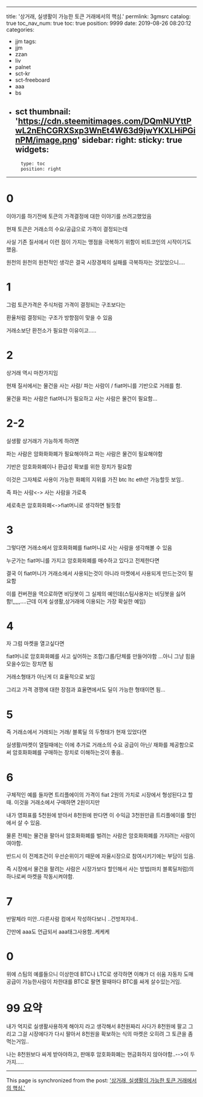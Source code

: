 
---
title: '상거래, 실생활이 가능한 토큰 거래에서의 핵심.'
permlink: 3gmsrc
catalog: true
toc_nav_num: true
toc: true
position: 9999
date: 2019-08-26 08:20:12
categories:
- jjm
tags:
- jjm
- zzan
- liv
- palnet
- sct-kr
- sct-freeboard
- aaa
- bs
- sct
thumbnail: 'https://cdn.steemitimages.com/DQmNUYttPwL2nEhCGRXSxp3WnEt4W63d9jwYKXLHiPGinPM/image.png'
sidebar:
    right:
        sticky: true
widgets:
    -
        type: toc
        position: right
---


# 0
이야기를 하기전에 토큰의 가격결정에 대한 이야기를 쓰려고했었음

현재 토큰은 거래소의 수요/공급으로 가격이 결정되는데

사실 기존 질서에서 이런 점이 가지는 맹점을 극복하기 위함이 비트코인의 시작이기도 했음.

원천의 원천의 원천적인 생각은 결국 시장경제의 실패를 극복하자는 것있었으니....

# 1
그럼 토큰가격은 주식처럼 가격이 결정되는 구조보다는

환율처럼 결정되는 구조가 방향점이 맞을 수 있음

거래소보단 환전소가 필요한 이유이고.....

# 2

상거래 역시 마찬가지임

현재 질서에서는 물건을 사는 사람/ 파는 사람이 / fiat머니를 기반으로 거래를 함.

물건을 파는 사람은 fiat머니가 필요하고 사는 사람은 물건이 필요함...

# 2-2
실생활 상거래가 가능하게 하려면

파는 사람은 암화화화폐가 필요해야하고 파는 사람은 물건이 필요해야함

기반은 암호화화폐이나 환급성 확보를 위한 장치가 필요함

이것은 그자체로 사용이 가능한 화폐의 지위를 가진 btc ltc eth만 가능할듯 보임..

즉 파는 사람<-> 사는 사람을 가로축

세로축은 암호화화폐<->fiat머니로 생각하면 될듯함

# 3
그렇다면 거래소에서 암호화화폐를 fiat머니로 사는 사람을 생각해볼 수 있음

누군가는 fiat머니를 가지고 암호화화폐를 매수하고 있다고 전제한다면

결국 이 fiat머니가 거래소에서 사용되는것이 아니라 마켓에서 사용되게 만드는것이 필요함

이를 컨버젼을 역으로하면 비딩봇이 그 실제의 예인데(스팀사용자는 비딩봇을 싫어함!,,,,,....근데 이게 실생활,상거래에 이용되는 가장 확실한 예임)


# 4
자 그럼 마켓을 열고싶다면

fiat머니로 암호화화폐를 사고 싶어하는 조합/그룹/단체를 만들어야함 ...아니 그냥 힘을 모을수있는 장치면 됨

거래소형태가 아닌게 더 효율적으로 보임

그리고 가격 경쟁에 대한 장점과 효율면에서도 딜이 가능한 형태이면 됨...

# 5

즉 거래소에서 거래되는 거래/ 블록딜 의 두형태가 현재 있었다면

실생활/마켓이 열릴때에는 이에 추가로 거래소의 수요 공급이 아닌/ 재화를 제공함으로써 암호화화폐를 구매하는 장치로 이해하는것이 좋음..

# 6

구체적인 예를 들자면 트리플에이의 가격이 fiat 2원의 가치로 시장에서 형성된다고 할때.
이것을 거래소에서 구매하면 2원이지만

내가 영화표를 5천원에 받아서 8천원에 판다면 이 수익금 3천원만큼 트리플에이를 할인에서 살 수 있음.

물론 전제는 물건을 팔아서 암호화화폐를 벌려는 사람은 암호화화폐를 가지려는 사람이여야함.

반드시 이 전제조건이 우선순위이기 때문에 자율시장으로 참여시키기에는 부담이 있음.

즉 시장에서 물건을 팔려는 사람은 시장가보다 할인해서 사는 방법(마치 블록딜처럼)의 하나로써 마켓을 작동시켜야함.

# 7

반말체라 미안..다른사람 컴에서 작성하다보니 ..건방져지네..

간만에 aaa도 언급되서 aaa태그사용함..케케케

# 0
위에 스팀의 예를들으니 이상한데
BTC나 LTC로 생각하면 이해가 더 쉬움
자동차 도매공급이 가능한사람이 차한대를 BTC로 팔면  팔때마다 BTC를 싸게 살수있는거임.


# 99 요약

내가 억지로 실생활사용하게 해야지 라고 생각해서 8천원짜리 사다가 8천원에 팔고 그리고 그걸 시장에다가 다시 팔아서 8천원을 확보하는 식의 마켓은 오히려 그 토큰을 좀먹는거임..

나는 8천원보다 싸게 받아야하고, 판매후 암호화화폐는 현금화하지 않아야함..-->이 두가지.....

- - -

This page is synchronized from the post: ['상거래, 실생활이 가능한 토큰 거래에서의 핵심.'](https://steemit.com/@virus707/3gmsrc)
